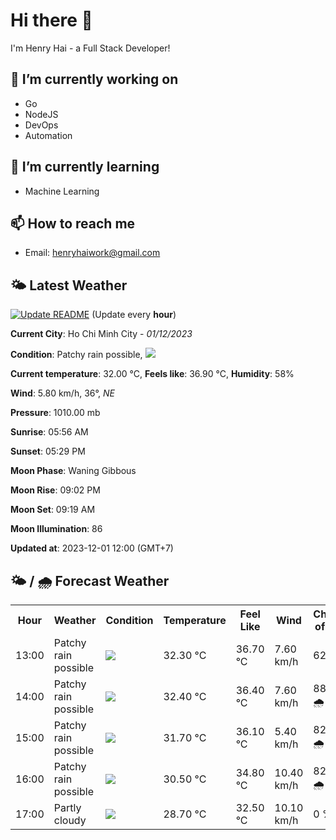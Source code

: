 # Hi there 👋

I'm Henry Hai - a Full Stack Developer!

## 🔭 I’m currently working on

- Go
- NodeJS
- DevOps
- Automation

## 🌱 I’m currently learning

- Machine Learning

## 📫 How to reach me

- Email: <henryhaiwork@gmail.com>

## 🌤️ Latest Weather
[![Update README](https://github.com/henry0hai/henry0hai/actions/workflows/udpateReadme.yml/badge.svg)](https://github.com/henry0hai/henry0hai/actions/workflows/udpateReadme.yml)
(Update every **hour**)
<!-- CURRENT_WEATHER:START -->
**Current City**: Ho Chi Minh City - *01/12/2023*

**Condition**: Patchy rain possible, <img src="https://cdn.weatherapi.com/weather/64x64/day/176.png"/>

**Current temperature**: 32.00 °C, **Feels like**: 36.90 °C, **Humidity**: 58%

**Wind**: 5.80 km/h, 36°, *NE*

**Pressure**: 1010.00 mb

**Sunrise**: 05:56 AM

**Sunset**: 05:29 PM

**Moon Phase**: Waning Gibbous

**Moon Rise**: 09:02 PM

**Moon Set**: 09:19 AM

**Moon Illumination**: 86

**Updated at**: 2023-12-01 12:00 (GMT+7)<!-- CURRENT_WEATHER:END -->

## 🌤️ / 🌧️ Forecast Weather
<!-- FORECAST_WEATHER:START -->
<table>
		<tr>
			<th>Hour</th>
			<th>Weather</th>
			<th>Condition</th>
			<th>Temperature</th>
			<th>Feel Like</th>
			<th>Wind</th>
			<th>Chance of Rain</th>
		</tr>
				<tr>
					<td>13:00</td>
					<td>Patchy rain possible</td>
					<td><img src='https://cdn.weatherapi.com/weather/64x64/day/176.png'/></td>
					<td>32.30 °C</td>
					<td>36.70 °C</td>
					<td>7.60 km/h</td>
					<td>62 %</td>
				</tr>
				<tr>
					<td>14:00</td>
					<td>Patchy rain possible</td>
					<td><img src='https://cdn.weatherapi.com/weather/64x64/day/176.png'/></td>
					<td>32.40 °C</td>
					<td>36.40 °C</td>
					<td>7.60 km/h</td>
					<td>88 % 🌧️</td>
				</tr>
				<tr>
					<td>15:00</td>
					<td>Patchy rain possible</td>
					<td><img src='https://cdn.weatherapi.com/weather/64x64/day/176.png'/></td>
					<td>31.70 °C</td>
					<td>36.10 °C</td>
					<td>5.40 km/h</td>
					<td>82 % 🌧️</td>
				</tr>
				<tr>
					<td>16:00</td>
					<td>Patchy rain possible</td>
					<td><img src='https://cdn.weatherapi.com/weather/64x64/day/176.png'/></td>
					<td>30.50 °C</td>
					<td>34.80 °C</td>
					<td>10.40 km/h</td>
					<td>82 % 🌧️</td>
				</tr>
				<tr>
					<td>17:00</td>
					<td>Partly cloudy</td>
					<td><img src='https://cdn.weatherapi.com/weather/64x64/day/116.png'/></td>
					<td>28.70 °C</td>
					<td>32.50 °C</td>
					<td>10.10 km/h</td>
					<td>0 %</td>
				</tr>
</table>
<!-- FORECAST_WEATHER:END -->
